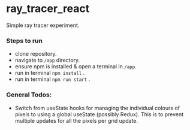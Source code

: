 # ray_tracer_react
Simple ray tracer experiment.

### Steps to run

- clone repository.
- navigate to `/app` directory.
- ensure npm is installed & open a terminal in `/app`.
- run in terminal `npm install` .
- run in terminal `npm run start` .

### General Todos:
- Switch from useState hooks for managing the individual colours of pixels to using a global useState (possibly Redux). This is to prevent multiple updates for all the pixels per grid update.
